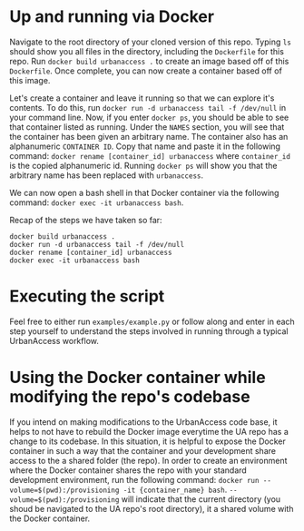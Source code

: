 # Up and running via Docker
Navigate to the root directory of your cloned version of this repo. Typing `ls` should show you all files in the directory, including the `Dockerfile` for this repo. Run `docker build urbanaccess .` to create an image based off of this `Dockerfile`. Once complete, you can now create a container based off of this image.

Let's create a container and leave it running so that we can explore it's contents. To do this, run `docker run -d urbanaccess tail -f /dev/null` in your command line. Now, if you enter `docker ps`, you should be able to see that container listed as running. Under the `NAMES` section, you will see that the container has been given an arbitrary name. The container also has an alphanumeric `CONTAINER ID`. Copy that name and paste it in the following command: `docker rename [container_id] urbanaccess` where `container_id` is the copied alphanumeric id. Running `docker ps` will show you that the arbitrary name has been replaced with `urbanaccess`.

We can now open a bash shell in that Docker container via the following command: `docker exec -it urbanaccess bash`.

Recap of the steps we have taken so far:
```
docker build urbanaccess .
docker run -d urbanaccess tail -f /dev/null
docker rename [container_id] urbanaccess
docker exec -it urbanaccess bash
```

# Executing the script
Feel free to either run `examples/example.py` or follow along and enter in each step yourself to understand the steps involved in running through a typical UrbanAccess workflow.


# Using the Docker container while modifying the repo's codebase
If you intend on making modifications to the UrbanAccess code base, it helps to not have to rebuild the Docker image everytime the UA repo has a change to its codebase. In this situation, it is helpful to expose the Docker container in such a way that the container and your development share access to the a shared folder (the repo). In order to create an environment where the Docker container shares the repo with your standard development environment, run the following command: `docker run --volume=$(pwd):/provisioning -it {container_name} bash`. `--volume=$(pwd):/provisioning` will indicate that the current directory (you shoud be navigated to the UA repo's root directory), it a shared volume with the Docker container.
